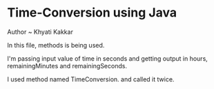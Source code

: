 # Time-Conversion using Java

Author ~ Khyati Kakkar

In this file, methods is being used.

I'm passing input value of time in seconds and getting output in hours, remainingMinutes and remainingSeconds.

I used method named TimeConversion. and called it twice.
